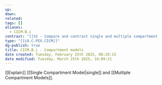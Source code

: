 ```yaml
---
up: 
down: 
related: 
tags: []
aliases:
  - CICM.B.i
contrast: "[[SS - Compare and contrast single and multiple compartment models]]"
type: "[[LO.C.PEX.CICM]]"
dg-publish: true
title: CICM.B.i - Compartment models
date created: Tuesday, February 25th 2025, 06:29:15
date modified: Tuesday, March 25th 2025, 16:09:21
---
```


[[Explain]] [[Single Compartment Model|single]] and [[Multiple Compartment Models]].

